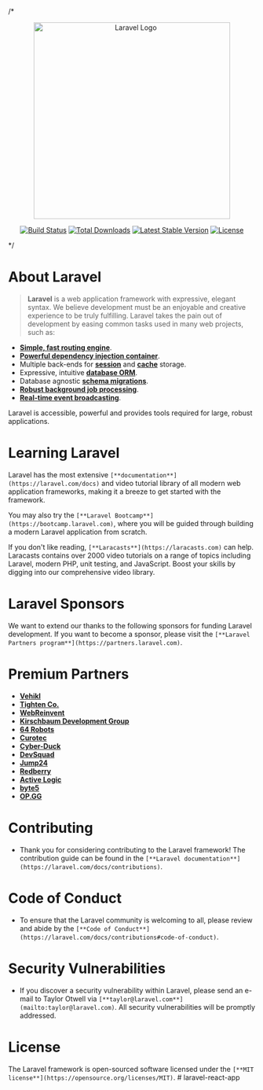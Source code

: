 /*<p align="center"><a href="https://laravel.com" target="_blank"><img src="https://raw.githubusercontent.com/laravel/art/master/logo-lockup/5%20SVG/2%20CMYK/1%20Full%20Color/laravel-logolockup-cmyk-red.svg" width="400" alt="Laravel Logo"></a></p>

<p align="center">
<a href="https://github.com/laravel/framework/actions"><img src="https://github.com/laravel/framework/workflows/tests/badge.svg" alt="Build Status"></a>
<a href="https://packagist.org/packages/laravel/framework"><img src="https://img.shields.io/packagist/dt/laravel/framework" alt="Total Downloads"></a>
<a href="https://packagist.org/packages/laravel/framework"><img src="https://img.shields.io/packagist/v/laravel/framework" alt="Latest Stable Version"></a>
<a href="https://packagist.org/packages/laravel/framework"><img src="https://img.shields.io/packagist/l/laravel/framework" alt="License"></a>
</p>*/

# About Laravel
> **Laravel** is a web application framework with expressive, elegant syntax. We believe development must be an enjoyable and creative experience to be truly fulfilling. Laravel takes the pain out of development by easing common tasks used in many web projects, such as:

- [**Simple, fast routing engine**](https://laravel.com/docs/routing).
- [**Powerful dependency injection container**](https://laravel.com/docs/container).
- Multiple back-ends for [**session**](https://laravel.com/docs/session) and [**cache**](https://laravel.com/docs/cache) storage.
- Expressive, intuitive [**database ORM**](https://laravel.com/docs/eloquent).
- Database agnostic [**schema migrations**](https://laravel.com/docs/migrations).
- [**Robust background job processing**](https://laravel.com/docs/queues).
- [**Real-time event broadcasting**](https://laravel.com/docs/broadcasting).

Laravel is accessible, powerful and provides tools required for large, robust applications.

# Learning Laravel

Laravel has the most extensive `[**documentation**](https://laravel.com/docs)` and video tutorial library of all modern web application frameworks, making it a breeze to get started with the framework.

You may also try the `[**Laravel Bootcamp**](https://bootcamp.laravel.com)`, where you will be guided through building a modern Laravel application from scratch.

If you don't like reading, `[**Laracasts**](https://laracasts.com)` can help. Laracasts contains over 2000 video tutorials on a range of topics including Laravel, modern PHP, unit testing, and JavaScript. Boost your skills by digging into our comprehensive video library.

# Laravel Sponsors

We want to extend our thanks to the following sponsors for funding Laravel development. If you want to become a sponsor, please visit the `[**Laravel Partners program**](https://partners.laravel.com)`.

# Premium Partners

-   [**Vehikl**](https://vehikl.com/)
-   [**Tighten Co.**](https://tighten.co)
-   [**WebReinvent**](https://webreinvent.com/)
-   [**Kirschbaum Development Group**](https://kirschbaumdevelopment.com)
-   [**64 Robots**](https://64robots.com)
-   [**Curotec**](https://www.curotec.com/services/technologies/laravel/)
-   [**Cyber-Duck**](https://cyber-duck.co.uk)
-   [**DevSquad**](https://devsquad.com/hire-laravel-developers)
-   [**Jump24**](https://jump24.co.uk)
-   [**Redberry**](https://redberry.international/laravel/)
-   [**Active Logic**](https://activelogic.com)
-   [**byte5**](https://byte5.de)
-   [**OP.GG**](https://op.gg)

# Contributing

- Thank you for considering contributing to the Laravel framework! The contribution guide can be found in the `[**Laravel documentation**](https://laravel.com/docs/contributions)`.

# Code of Conduct

- To ensure that the Laravel community is welcoming to all, please review and abide by the `[**Code of Conduct**](https://laravel.com/docs/contributions#code-of-conduct)`.

# Security Vulnerabilities

- If you discover a security vulnerability within Laravel, please send an e-mail to Taylor Otwell via `[**taylor@laravel.com**](mailto:taylor@laravel.com)`. All security vulnerabilities will be promptly addressed.

# License

The Laravel framework is open-sourced software licensed under the `[**MIT license**](https://opensource.org/licenses/MIT)`.
#   l a r a v e l - r e a c t - a p p 
 
 
